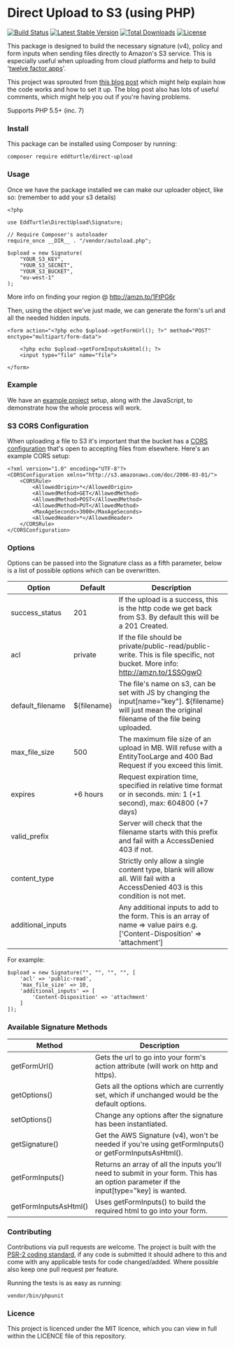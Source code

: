 # Direct Upload to S3 (using PHP)

[![Build Status](https://travis-ci.org/eddturtle/direct-upload.svg?branch=master)](https://travis-ci.org/eddturtle/direct-upload)
[![Latest Stable Version](https://poser.pugx.org/eddturtle/direct-upload/v/stable)](https://packagist.org/packages/eddturtle/direct-upload)
[![Total Downloads](https://poser.pugx.org/eddturtle/direct-upload/downloads)](https://packagist.org/packages/eddturtle/direct-upload)
[![License](https://poser.pugx.org/eddturtle/direct-upload/license)](https://packagist.org/packages/eddturtle/direct-upload)

This package is designed to build the necessary signature (v4), policy and form inputs when sending files directly to Amazon's S3 service. This is especially useful when uploading from cloud platforms and help to build '[twelve factor apps](http://12factor.net/backing-services)'.

This project was sprouted from [this blog post](https://www.designedbyaturtle.co.uk/2015/direct-upload-to-s3-using-aws-signature-v4-php/) which might help explain how the code works and how to set it up. The blog post also has lots of useful comments, which might help you out if you're having problems.

Supports PHP 5.5+ (inc. 7)

### Install

This package can be installed using Composer by running:

    composer require eddturtle/direct-upload
    
### Usage

Once we have the package installed we can make our uploader object, like so: (remember to add your s3 details)

    <?php

    use EddTurtle\DirectUpload\Signature;

    // Require Composer's autoloader
    require_once __DIR__ . "/vendor/autoload.php";

    $upload = new Signature(
        "YOUR_S3_KEY",
        "YOUR_S3_SECRET",
        "YOUR_S3_BUCKET",
        "eu-west-1"
    );
    
More info on finding your region @ http://amzn.to/1FtPG6r

Then, using the object we've just made, we can generate the form's url and all the needed hidden inputs.

    <form action="<?php echo $upload->getFormUrl(); ?>" method="POST" enctype="multipart/form-data">

        <?php echo $upload->getFormInputsAsHtml(); ?>
        <input type="file" name="file">

    </form>
    
### Example
    
We have an [example project](https://github.com/eddturtle/direct-upload-s3-signaturev4) setup, along with the JavaScript, to demonstrate how the whole process will work.

### S3 CORS Configuration

When uploading a file to S3 it's important that the bucket has a [CORS configuration](http://docs.aws.amazon.com/AmazonS3/latest/dev/cors.html) that's open to accepting files from elsewhere. Here's an example CORS setup:

    <?xml version="1.0" encoding="UTF-8"?>
    <CORSConfiguration xmlns="http://s3.amazonaws.com/doc/2006-03-01/">
        <CORSRule>
            <AllowedOrigin>*</AllowedOrigin>
            <AllowedMethod>GET</AllowedMethod>
            <AllowedMethod>POST</AllowedMethod>
            <AllowedMethod>PUT</AllowedMethod>
            <MaxAgeSeconds>3000</MaxAgeSeconds>
            <AllowedHeader>*</AllowedHeader>
        </CORSRule>
    </CORSConfiguration>
    
### Options

Options can be passed into the Signature class as a fifth parameter, below is a list of possible options which can be overwritten.

| Option            | Default     | Description  |
| ----------------- | ----------- |------------- |
| success_status    | 201         | If the upload is a success, this is the http code we get back from S3. By default this will be a 201 Created. |
| acl               | private     | If the file should be private/public-read/public-write. This is file specific, not bucket. More info: http://amzn.to/1SSOgwO |
| default_filename  | ${filename} | The file's name on s3, can be set with JS by changing the input[name="key"]. ${filename} will just mean the original filename of the file being uploaded. |
| max_file_size     | 500         | The maximum file size of an upload in MB. Will refuse with a EntityTooLarge and 400 Bad Request if you exceed this limit. |
| expires           | +6 hours    | Request expiration time, specified in relative time format or in seconds. min: 1 (+1 second), max: 604800 (+7 days) |
| valid_prefix      |             | Server will check that the filename starts with this prefix and fail with a AccessDenied 403 if not. |
| content_type      |             | Strictly only allow a single content type, blank will allow all. Will fail with a AccessDenied 403 is this condition is not met. |
| additional_inputs |             | Any additional inputs to add to the form. This is an array of name => value pairs e.g. ['Content-Disposition' => 'attachment'] |

For example:

    $upload = new Signature("", "", "", "", [
        'acl' => 'public-read',
        'max_file_size' => 10,
        'additional_inputs' => [
            'Content-Disposition' => 'attachment'
        ]
    ]);

### Available Signature Methods

| Method                | Description  |
| --------------------- | ------------ |
| getFormUrl()          | Gets the url to go into your form's action attribute (will work on http and https). |
| getOptions()          | Gets all the options which are currently set, which if unchanged would be the default options. |
| setOptions()          | Change any options after the signature has been instantiated. |
| getSignature()        | Get the AWS Signature (v4), won't be needed if you're using getFormInputs() or getFormInputsAsHtml(). |
| getFormInputs()       | Returns an array of all the inputs you'll need to submit in your form. This has an option parameter if the input[type="key] is wanted. |
| getFormInputsAsHtml() | Uses getFormInputs() to build the required html to go into your form. |

### Contributing
    
Contributions via pull requests are welcome. The project is built with the [PSR-2 coding standard](https://github.com/php-fig/fig-standards/blob/master/accepted/PSR-2-coding-style-guide.md), if any code is submitted it should adhere to this and come with any applicable tests for code changed/added. Where possible also keep one pull request per feature.

Running the tests is as easy as running:

    vendor/bin/phpunit
    
### Licence

This project is licenced under the MIT licence, which you can view in full within the LICENCE file of this repository.